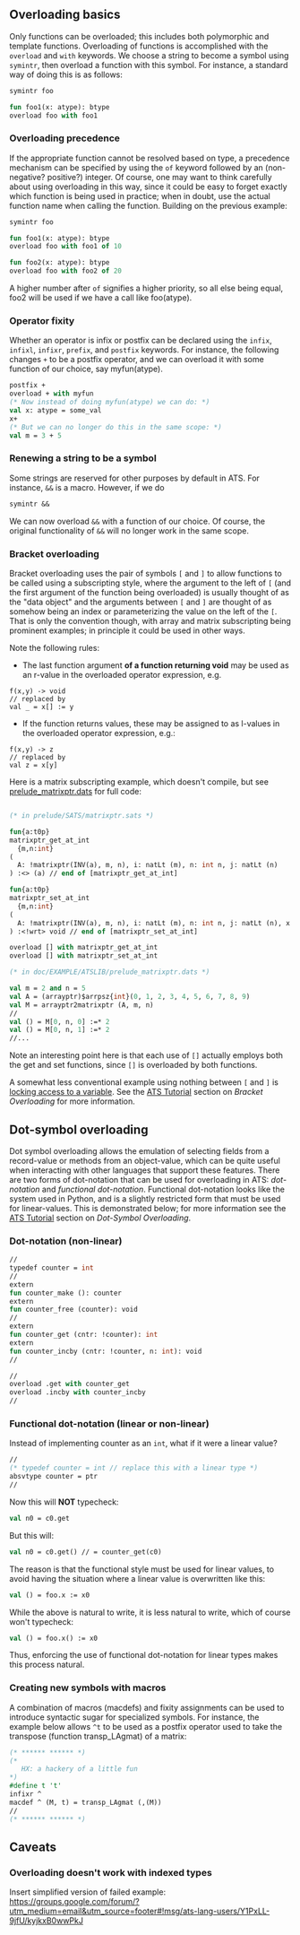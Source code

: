## Overloading basics

Only functions can be overloaded; this includes both polymorphic and template functions. 
Overloading of functions is accomplished with the `overload` 
and `with` keywords. We choose a string to become a symbol using `symintr`,
then overload a function with this symbol. For instance, a standard
way of doing this is as follows:

```ocaml
symintr foo

fun foo1(x: atype): btype
overload foo with foo1
```

### Overloading precedence
If the appropriate function cannot be resolved based on type, a precedence
mechanism can be specified by using the `of` keyword followed by an (non-negative? positive?) integer. 
Of course, one may want to think carefully
about using overloading in this way, since it could be easy to forget
exactly which function is being used in practice; when in doubt, use the
actual function name when calling the function. Building on the 
previous example:

```ocaml
symintr foo

fun foo1(x: atype): btype
overload foo with foo1 of 10

fun foo2(x: atype): btype
overload foo with foo2 of 20
```

A higher number after `of` signifies a higher priority, so all else being equal, foo2 will be used
if we have a call like foo(atype).

### Operator fixity

Whether an operator is infix or postfix can be declared using the  `infix`, `infixl`, `infixr`, `prefix`, and `postfix` keywords. For instance, the following changes `+` to be a postfix operator, and we can overload it with
some function of our choice, say myfun(atype).

```ocaml
postfix +
overload + with myfun
(* Now instead of doing myfun(atype) we can do: *)
val x: atype = some_val
x+
(* But we can no longer do this in the same scope: *)
val m = 3 + 5
```


### Renewing a string to be a symbol
Some strings are reserved for other purposes by default in ATS. For instance, `&&` is a macro.
However, if we do

```ocaml
symintr &&
```

We can now overload `&&` with a function of our choice. Of course, the original functionality of `&&` will no longer
work in the same scope.

### Bracket overloading

Bracket overloading uses the pair of symbols `[` and `]` to allow functions to be called using a subscripting style, where the argument to the left of `[` (and the first argument of the function being overloaded) is usually thought of as the "data object" and the arguments between `[` and `]` are thought of as somehow being an index or parameterizing the value on the left of the `[`. That is only the convention though, with array and matrix subscripting being prominent examples; in principle it could be used in other ways. 

Note the following rules:
* The last function argument **of a function returning void** may be used as an r-value in the overloaded operator expression, e.g. 
```
f(x,y) -> void
// replaced by
val _ = x[] := y
```
* If the function returns values, these may be assigned to as l-values in the overloaded operator expression, e.g.:
```
f(x,y) -> z
// replaced by
val z = x[y]
```
Here is a matrix subscripting example, which doesn't compile, but see [prelude_matrixptr.dats](../../tree/master/doc/EXAMPLE/ATSLIB/prelude_matrixptr.dats) for full code:

```ocaml

(* in prelude/SATS/matrixptr.sats *)

fun{a:t0p}
matrixptr_get_at_int
  {m,n:int}
(
  A: !matrixptr(INV(a), m, n), i: natLt (m), n: int n, j: natLt (n)
) :<> (a) // end of [matrixptr_get_at_int]

fun{a:t0p}
matrixptr_set_at_int
  {m,n:int}
(
  A: !matrixptr(INV(a), m, n), i: natLt (m), n: int n, j: natLt (n), x: a
) :<!wrt> void // end of [matrixptr_set_at_int]

overload [] with matrixptr_get_at_int
overload [] with matrixptr_set_at_int

(* in doc/EXAMPLE/ATSLIB/prelude_matrixptr.dats *)

val m = 2 and n = 5
val A = (arrayptr)$arrpsz{int}(0, 1, 2, 3, 4, 5, 6, 7, 8, 9)
val M = arrayptr2matrixptr (A, m, n)
//
val () = M[0, n, 0] :=* 2
val () = M[0, n, 1] :=* 2
//...
```

Note an interesting point here is that each use of `[]` actually employs both the get and set functions, since `[]` is overloaded by both functions. 
 
A somewhat less conventional example using nothing between `[` and `]` is [locking access to a variable](http://www.ats-lang.org/DOCUMENT/ATS2TUTORIAL/CODE/chap_brktoverld.dats). See the [ATS Tutorial](http://www.ats-lang.org/DOCUMENT/ATS2TUTORIAL/HTML/book1.html) section on *Bracket Overloading* for more information.


## Dot-symbol overloading

Dot symbol overloading allows the emulation of selecting fields from a record-value or methods from an object-value, which can be quite useful when interacting with other languages that support these features. 
There are two forms of dot-notation that can be used for overloading in ATS: *dot-notation* and *functional dot-notation*. Functional dot-notation looks like the system used in Python, and is a slightly restricted form that must be used for linear-values. This is demonstrated below; for more information see the [ATS Tutorial](http://www.ats-lang.org/DOCUMENT/ATS2TUTORIAL/HTML/book1.html) section on *Dot-Symbol Overloading*.

### Dot-notation (non-linear)
```ocaml
//
typedef counter = int
//
extern
fun counter_make (): counter
extern
fun counter_free (counter): void
//
extern
fun counter_get (cntr: !counter): int
extern
fun counter_incby (cntr: !counter, n: int): void
//

//
overload .get with counter_get
overload .incby with counter_incby
//

```

### Functional dot-notation (linear or non-linear)

Instead of implementing counter as an `int`, what if it were a linear value?
```ocaml
//
(* typedef counter = int // replace this with a linear type *)
absvtype counter = ptr
//
```

Now this will **NOT** typecheck:

```ocaml
val n0 = c0.get
```

But this will:

```ocaml
val n0 = c0.get() // = counter_get(c0)
```

The reason is that the functional style must be used for linear values, to avoid having the situation
where a linear value is overwritten like this:

```ocaml
val () = foo.x := x0
```

While the above is natural to write, it is less natural to write, which of course won't typecheck:

```ocaml
val () = foo.x() := x0
```

Thus, enforcing the use of functional dot-notation for linear types makes this process natural.


### Creating new symbols with macros

A combination of macros (macdefs) and fixity assignments can be used
to introduce syntactic sugar for specialized symbols. For instance,
the example below allows `^t` to be used as a postfix operator used
to take the transpose (function transp_LAgmat) of a matrix: 

```ocaml
(* ****** ****** *)
(*
   HX: a hackery of a little fun
*)
#define t 't'
infixr ^
macdef ^ (M, t) = transp_LAgmat (,(M))
//
(* ****** ****** *)
```

## Caveats

### Overloading doesn't work with indexed types

Insert simplified version of failed example:
https://groups.google.com/forum/?utm_medium=email&utm_source=footer#!msg/ats-lang-users/Y1PxLL-9jfU/kyjkxB0wwPkJ